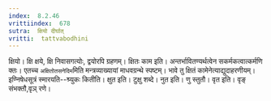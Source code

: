 ```yaml
---
index:  8.2.46
vrittiindex:  678
sutra:  क्षियो दीर्घात्
vritti:  tattvabodhini 
---
```


क्षियो। क्षि क्षये, क्षि निवासगत्योः, द्वयोरपि ग्रहणम्। क्षितः काम इति। अन्तर्भावितण्यर्थत्वेन सकर्मकत्वात्कर्मणि क्तः। एतच्च `अक्षितोतसनेदिम`मिति मन्त्रव्याख्यायां माधवग्रन्थे स्पष्टम्। भावे तु क्षितं कामेनेत्याद्युदाहरणीयम्। इण्निषेधसूत्रं स्मारयति--श्र्युकः कितीति। क्षुत इति। टुक्षु शब्दे। नुत इति। णु स्तुतौ। वृत इति। वृङ् संभक्तौ,वृञ् रणे। 

